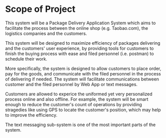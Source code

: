 # Scope of Project

This system will be a Package Delivery Application System which aims to facilitate the process between the online shop (e.g. Taobao.com), the logistics companies and the customers. 

This system will be designed to maximize efficiency of packages delivering and the customers' user experience, by providing tools for customers to finish the buying process with ease and filed personnel (i.e. postman) to schedule their work. 

More specifically, the system is designed to allow customers to place order, pay for the goods, and communicate with the filed personnel in the process of delivering if needed. The system will facilitate communications between customer and the filed personnel by Web App or text messages. 

Customers are allowed to experice the uniformed yet very personalized process online and also offline. For example, the system will be smart enough to reduce the customer's count of operations by providing stragedies like using GPS to locate the customer's position, which may help to improve the efficiency.

The text messaging sub-system is one of the most important parts of the system.
